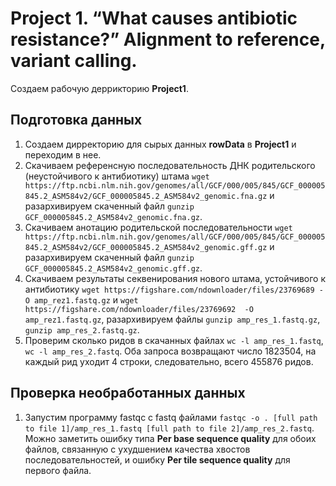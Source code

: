 # Project 1. “What causes antibiotic resistance?” Alignment to reference, variant calling.
Создаем рабочую деррикторию **Project1**.

## Подготовка данных
1. Создаем дирректорию для сырых данных **rowData** в **Project1** и переходим в нее.
2. Скачиваем референсную последовательность ДНК родительского (неустойчивого к антибиотику) штама `wget https://ftp.ncbi.nlm.nih.gov/genomes/all/GCF/000/005/845/GCF_000005845.2_ASM584v2/GCF_000005845.2_ASM584v2_genomic.fna.gz` и разархивируем скаченный файл `gunzip GCF_000005845.2_ASM584v2_genomic.fna.gz`.
3. Скачиваем анотацию родительской последовательности `wget https://ftp.ncbi.nlm.nih.gov/genomes/all/GCF/000/005/845/GCF_000005845.2_ASM584v2/GCF_000005845.2_ASM584v2_genomic.gff.gz` и разархивируем скаченный файл `gunzip GCF_000005845.2_ASM584v2_genomic.gff.gz`.
4. Скачиваем результаты секвенирования нового штама, устойчивого к антибиотику `wget https://figshare.com/ndownloader/files/23769689 -O amp_rez1.fastq.gz` и `wget https://figshare.com/ndownloader/files/23769692  -O amp_rez1.fastq.gz`, разархивируем файлы `gunzip amp_res_1.fastq.gz`, `gunzip amp_res_2.fastq.gz`.
5. Проверим сколько ридов в скачанных файлах `wc -l amp_res_1.fastq`, `wc -l amp_res_2.fastq`. Оба запроса возвращают число 1823504, на каждый рид уходит 4 строки, следовательно, всего 455876 ридов.

## Проверка необработанных данных
1. Запустим программу fastqc с fastq файлами `fastqc -o . [full path to file 1]/amp_res_1.fastq [full path to file 2]/amp_res_2.fastq`. Можно заметить ошибку типа **Per base sequence quality** для обоих файлов, связанную с ухудшением качества хвостов последовательностей, и ошибку **Per tile sequence quality** для первого файла.
